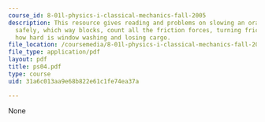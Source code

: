 ```yaml
---
course_id: 8-01l-physics-i-classical-mechanics-fall-2005
description: This resource gives reading and problems on slowing an orange box, driving
  safely, which way blocks, count all the friction forces, turning friction sideways,
  how hard is window washing and losing cargo.
file_location: /coursemedia/8-01l-physics-i-classical-mechanics-fall-2005/31a6c013aa9e68b822e61c1fe74ea37a_ps04.pdf
file_type: application/pdf
layout: pdf
title: ps04.pdf
type: course
uid: 31a6c013aa9e68b822e61c1fe74ea37a

---
```

None